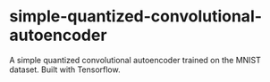 # simple-quantized-convolutional-autoencoder
A simple quantized convolutional autoencoder trained on the MNIST dataset. Built with Tensorflow.
